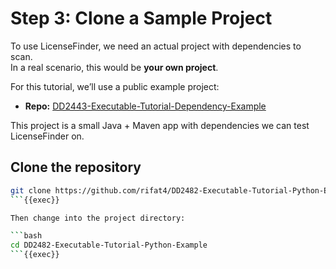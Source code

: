 # Step 3: Clone a Sample Project

To use LicenseFinder, we need an actual project with dependencies to scan.  
In a real scenario, this would be **your own project**.


For this tutorial, we’ll use a public example project:

- **Repo:** [DD2443-Executable-Tutorial-Dependency-Example](https://github.com/rifat4/DD2443-Executable-Tutorial-Dependency-Example)

This project is a small Java + Maven app with dependencies we can test LicenseFinder on.

## Clone the repository

```bash
git clone https://github.com/rifat4/DD2482-Executable-Tutorial-Python-Example.git
```{{exec}}

Then change into the project directory:

```bash
cd DD2482-Executable-Tutorial-Python-Example
```{{exec}}

